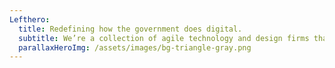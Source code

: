 ```yaml
---
Lefthero:
  title: Redefining how the government does digital.
  subtitle: We’re a collection of agile technology and design firms that serve—or aspire to serve—the government.
  parallaxHeroImg: /assets/images/bg-triangle-gray.png
---
```

